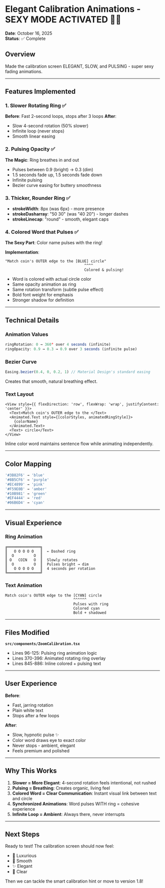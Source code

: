 # Elegant Calibration Animations - SEXY MODE ACTIVATED 💎✨

**Date**: October 16, 2025  
**Status**: ✅ Complete

## Overview
Made the calibration screen ELEGANT, SLOW, and PULSING - super sexy fading animations.

---

## Features Implemented

### 1. Slower Rotating Ring ✅
**Before**: Fast 2-second loops, stops after 3 loops
**After**: 
- Slow 4-second rotation (50% slower)
- Infinite loop (never stops)
- Smooth linear easing

### 2. Pulsing Opacity ✅
**The Magic**: Ring breathes in and out
- Pulses between 0.9 (bright) → 0.3 (dim)
- 1.5 seconds fade up, 1.5 seconds fade down
- Infinite pulsing
- Bezier curve easing for buttery smoothness

### 3. Thicker, Rounder Ring ✅
- **strokeWidth**: 8px (was 6px) - more presence
- **strokeDasharray**: "50 30" (was "40 20") - longer dashes
- **strokeLinecap**: "round" - smooth, elegant caps

### 4. Colored Word that Pulses ✅
**The Sexy Part**: Color name pulses with the ring!

**Implementation**:
```
"Match coin's OUTER edge to the [BLUE] circle"
                                    ^^^^
                                    Colored & pulsing!
```

- Word is colored with actual circle color
- Same opacity animation as ring
- Same rotation transform (subtle pulse effect)
- Bold font weight for emphasis
- Stronger shadow for definition

---

## Technical Details

### Animation Values
```typescript
ringRotation: 0 → 360° over 4 seconds (infinite)
ringOpacity: 0.9 → 0.3 → 0.9 over 3 seconds (infinite pulse)
```

### Bezier Curve
```typescript
Easing.bezier(0.4, 0, 0.2, 1) // Material Design's standard easing
```
Creates that smooth, natural breathing effect.

### Text Layout
```tsx
<View style={{ flexDirection: 'row', flexWrap: 'wrap', justifyContent: 'center' }}>
  <Text>Match coin's OUTER edge to the </Text>
  <Animated.Text style={[colorStyles, animatedRingStyle]}>
    {colorName}
  </Animated.Text>
  <Text> circle</Text>
</View>
```

Inline color word maintains sentence flow while animating independently.

---

## Color Mapping

```typescript
'#3B82F6' → 'blue'
'#8B5CF6' → 'purple'  
'#EC4899' → 'pink'
'#F59E0B' → 'amber'
'#10B981' → 'green'
'#EF4444' → 'red'
'#06B6D4' → 'cyan'
```

---

## Visual Experience

### Ring Animation
```
╔═══════════════╗
║   O O O O O   ║  ← Dashed ring
║  O         O  ║  
║ O   COIN   O  ║  Slowly rotates
║  O         O  ║  Pulses bright → dim
║   O O O O O   ║  4 seconds per rotation
╚═══════════════╝
```

### Text Animation
```
Match coin's OUTER edge to the [CYAN] circle
                               ^^^^^^
                               Pulses with ring
                               Colored cyan
                               Bold + shadowed
```

---

## Files Modified

**`src/components/ZoomCalibration.tsx`**
- Lines 96-125: Pulsing ring animation logic
- Lines 370-396: Animated rotating ring overlay
- Lines 845-886: Inline colored + pulsing text

---

## User Experience

**Before**: 
- Fast, jarring rotation
- Plain white text
- Stops after a few loops

**After**: 
- Slow, hypnotic pulse ✨
- Color word draws eye to exact color
- Never stops - ambient, elegant
- Feels premium and polished

---

## Why This Works

1. **Slower = More Elegant**: 4-second rotation feels intentional, not rushed
2. **Pulsing = Breathing**: Creates organic, living feel
3. **Colored Word = Clear Communication**: Instant visual link between text and circle
4. **Synchronized Animations**: Word pulses WITH ring = cohesive experience
5. **Infinite Loop = Ambient**: Always there, never interrupts

---

## Next Steps

Ready to test! The calibration screen should now feel:
- 💎 Luxurious
- 🌊 Smooth  
- ✨ Elegant
- 🎯 Clear

Then we can tackle the smart calibration hint or move to version 1.8!
